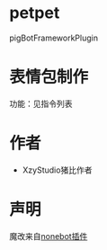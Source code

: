 # petpet

pigBotFrameworkPlugin

# 表情包制作

功能：见指令列表

# 作者

- XzyStudio猪比作者

# 声明

魔改来自[nonebot插件](https://github.com/noneplugin/nonebot-plugin-petpet/)
